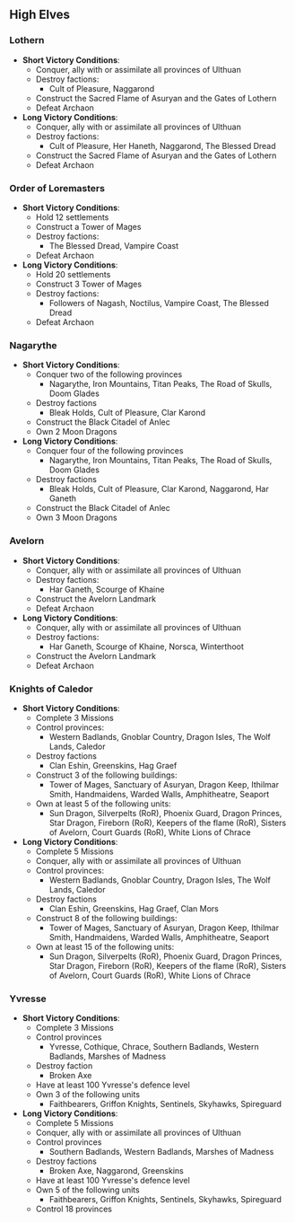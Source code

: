 ## High Elves		

### Lothern

* **Short Victory Conditions**:
	* Conquer, ally with or assimilate all provinces of Ulthuan
	* Destroy factions:
	    * Cult of Pleasure, Naggarond
	* Construct the Sacred Flame of Asuryan and the Gates of Lothern
	* Defeat Archaon
* **Long Victory Conditions**:
	* Conquer, ally with or assimilate all provinces of Ulthuan
	* Destroy factions:
	    * Cult of Pleasure, Her Haneth, Naggarond, The Blessed Dread
	* Construct the Sacred Flame of Asuryan and the Gates of Lothern
	* Defeat Archaon

### Order of Loremasters

* **Short Victory Conditions**:
	* Hold 12 settlements
	* Construct a Tower of Mages
	* Destroy factions:
	    * The Blessed Dread, Vampire Coast
	* Defeat Archaon
* **Long Victory Conditions**:
	* Hold 20 settlements
	* Construct 3 Tower of Mages
	* Destroy factions:
	    * Followers of Nagash, Noctilus, Vampire Coast, The Blessed Dread
	* Defeat Archaon

### Nagarythe 

* **Short Victory Conditions**:
	* Conquer two of the following provinces
	    * Nagarythe, Iron Mountains, Titan Peaks, The Road of Skulls, Doom Glades
	* Destroy factions
	    * Bleak Holds, Cult of Pleasure, Clar Karond
	* Construct the Black Citadel of Anlec
	* Own 2 Moon Dragons
* **Long Victory Conditions**:
	* Conquer four of the following provinces
	    * Nagarythe, Iron Mountains, Titan Peaks, The Road of Skulls, Doom Glades
	* Destroy factions
	    * Bleak Holds, Cult of Pleasure, Clar Karond, Naggarond, Har Ganeth
	* Construct the Black Citadel of Anlec
	* Own 3 Moon Dragons

### Avelorn

* **Short Victory Conditions**:
	* Conquer, ally with or assimilate all provinces of Ulthuan
	* Destroy factions:
	    * Har Ganeth, Scourge of Khaine
	* Construct the Avelorn Landmark
	* Defeat Archaon
* **Long Victory Conditions**:
	* Conquer, ally with or assimilate all provinces of Ulthuan
	* Destroy factions:
	    * Har Ganeth, Scourge of Khaine, Norsca, Winterthoot
	* Construct the Avelorn Landmark
	* Defeat Archaon

### Knights of Caledor

* **Short Victory Conditions**:
	* Complete 3 Missions
	* Control provinces:
	    * Western Badlands, Gnoblar Country, Dragon Isles, The Wolf Lands, Caledor
	* Destroy factions
	    * Clan Eshin, Greenskins, Hag Graef
	* Construct 3 of the following buildings:
	    * Tower of Mages, Sanctuary of Asuryan, Dragon Keep, Ithilmar Smith, Handmaidens, Warded Walls, Amphitheatre,
	    Seaport 
    * Own at least 5 of the following units:
        * Sun Dragon, Silverpelts (RoR), Phoenix Guard, Dragon Princes, Star Dragon, Fireborn (RoR), Keepers of the 
        flame (RoR), Sisters of Avelorn, Court Guards (RoR), White Lions of Chrace
* **Long Victory Conditions**:
	* Complete 5 Missions
	* Conquer, ally with or assimilate all provinces of Ulthuan
	* Control provinces:
	    * Western Badlands, Gnoblar Country, Dragon Isles, The Wolf Lands, Caledor
	* Destroy factions
	    * Clan Eshin, Greenskins, Hag Graef, Clan Mors
	* Construct 8 of the following buildings:
	    * Tower of Mages, Sanctuary of Asuryan, Dragon Keep, Ithilmar Smith, Handmaidens, Warded Walls, Amphitheatre,
	    Seaport 
    * Own at least 15 of the following units:
        * Sun Dragon, Silverpelts (RoR), Phoenix Guard, Dragon Princes, Star Dragon, Fireborn (RoR), Keepers of the 
        flame (RoR), Sisters of Avelorn, Court Guards (RoR), White Lions of Chrace

### Yvresse

* **Short Victory Conditions**:
	* Complete 3 Missions
	* Control provinces
	    * Yvresse, Cothique, Chrace, Southern Badlands, Western Badlands, Marshes of Madness
	* Destroy faction
	    * Broken Axe
	* Have at least 100 Yvresse's defence level
	* Own 3 of the following units
	    * Faithbearers, Griffon Knights, Sentinels, Skyhawks, Spireguard
* **Long Victory Conditions**:
	* Complete 5 Missions
	* Conquer, ally with or assimilate all provinces of Ulthuan
	* Control provinces
	    * Southern Badlands, Western Badlands, Marshes of Madness
	* Destroy factions
	    * Broken Axe, Naggarond, Greenskins
	* Have at least 100 Yvresse's defence level
	* Own 5 of the following units
	    * Faithbearers, Griffon Knights, Sentinels, Skyhawks, Spireguard
    * Control 18 provinces
